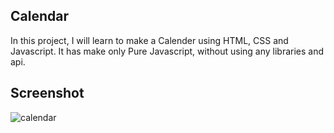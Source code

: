 ## Calendar

In this project, I will learn to make a Calender using HTML, CSS and Javascript. It has make only Pure Javascript, without using any libraries and api.

## Screenshot

![calendar](https://user-images.githubusercontent.com/67471717/123258736-54df1b00-d511-11eb-8bfd-fc9a8bd0233d.PNG)

